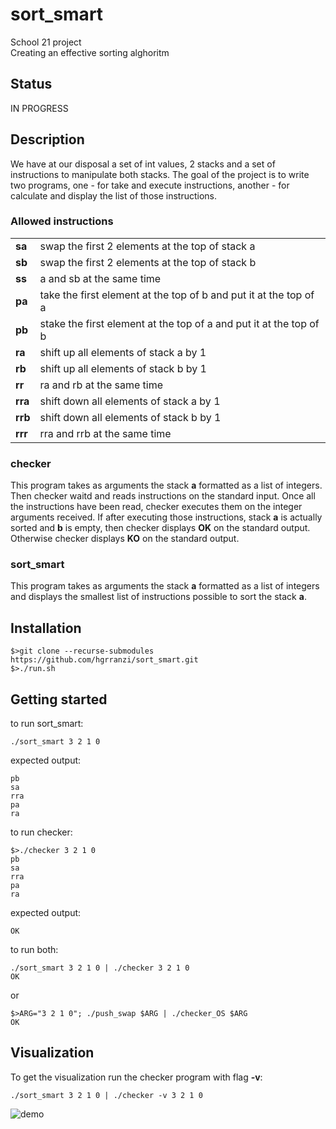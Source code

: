 # sort_smart

School 21 project <br>
Creating an effective sorting alghoritm

## Status

IN PROGRESS

## Description

We have at our disposal a set of int values, 2 stacks and a set of
instructions to manipulate both stacks. The goal of the project is to write two programs, one - for take and execute instructions, another - for calculate and display the list of those instructions.

### Allowed instructions

<table>
  <tr>
    <td> <b>sa</b> </td> <td> swap the first 2 elements at the top of stack a </td>
  </tr>
  <tr>
    <td> <b>sb</b> </td> <td> swap the first 2 elements at the top of stack b </td>
  </tr>
  <tr>
    <td> <b>ss</b> </td> <td> a and sb at the same time </td>
  </tr>
  <tr>
    <td> <b>pa</b> </td> <td> take the first element at the top of b and put it at the top of a </td>
  </tr>
  <tr>
    <td> <b>pb</b> </td> <td> stake the first element at the top of a and put it at the top of b </td>
  </tr>
  <tr>
    <td> <b>ra</b> </td> <td> shift up all elements of stack a by 1 </td>
  </tr>
  <tr>
    <td> <b>rb</b> </td> <td> shift up all elements of stack b by 1 </td>
  </tr>
  <tr>
    <td> <b>rr</b> </td> <td> ra and rb at the same time </td>
  </tr>
  <tr>
    <td> <b>rra</b> </td> <td> shift down all elements of stack a by 1 </td>
  </tr>
  <tr>
    <td> <b>rrb</b> </td> <td> shift down all elements of stack b by 1 </td>
  </tr>
  <tr>
    <td> <b>rrr</b> </td> <td> rra and rrb at the same time </td>
  </tr>
</table>

### checker

This program takes as arguments the stack <b>a</b> formatted as a list of integers. Then checker waitd and reads instructions on the standard input. Once all the instructions have been read, checker executes them on the integer arguments received. If after executing those instructions, stack <b>a</b> is actually sorted and <b>b</b> is empty, then checker displays <b>OK</b> on the standard output. Otherwise checker displays <b>KO</b> on the standard output.

### sort_smart

This program takes as arguments the stack <b>a</b> formatted as a list of integers and displays the smallest list of instructions possible to sort the stack <b>a</b>.

## Installation

    $>git clone --recurse-submodules https://github.com/hgrranzi/sort_smart.git
    $>./run.sh


## Getting started

to run sort_smart:

    ./sort_smart 3 2 1 0
expected output:

    pb
    sa
    rra
    pa
    ra

to run checker:

    $>./checker 3 2 1 0
    pb
    sa
    rra
    pa
    ra
expected output:

    OK

to run both:

    ./sort_smart 3 2 1 0 | ./checker 3 2 1 0
    OK
or

    $>ARG="3 2 1 0"; ./push_swap $ARG | ./checker_OS $ARG
    OK

## Visualization

To get the visualization run the checker program with flag <b>-v</b>:

    ./sort_smart 3 2 1 0 | ./checker -v 3 2 1 0

![demo](https://github.com/hgrranzi/sort_smart/blob/main/pic/sort_smart.gif)